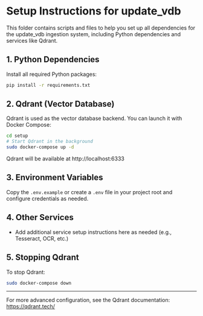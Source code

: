 # Setup Instructions for update_vdb

This folder contains scripts and files to help you set up all dependencies for the update_vdb ingestion system, including Python dependencies and services like Qdrant.

## 1. Python Dependencies

Install all required Python packages:

```bash
pip install -r requirements.txt
```

## 2. Qdrant (Vector Database)

Qdrant is used as the vector database backend. You can launch it with Docker Compose:

```bash
cd setup
# Start Qdrant in the background
sudo docker-compose up -d
```

Qdrant will be available at http://localhost:6333

## 3. Environment Variables

Copy the `.env.example` or create a `.env` file in your project root and configure credentials as needed.

## 4. Other Services

- Add additional service setup instructions here as needed (e.g., Tesseract, OCR, etc.)

## 5. Stopping Qdrant

To stop Qdrant:

```bash
sudo docker-compose down
```

---

For more advanced configuration, see the Qdrant documentation: https://qdrant.tech/
